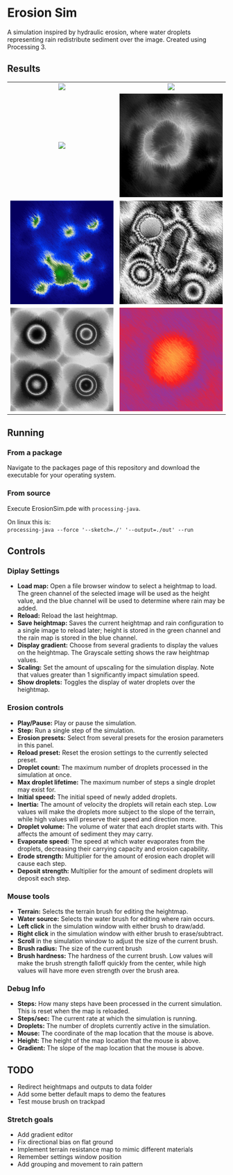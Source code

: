 # Erosion Sim

A simulation inspired by hydraulic erosion, where water droplets representing rain redistribute sediment over the image. Created using Processing 3.

## Results
| | |
:-:|:-:
![](Outputs/Demos/moderate-erosion-demo.gif) | ![](Outputs/Demos/extreme-erosion-demo.gif)
![](Outputs/Demos/grayscale-demo.gif) | ![](Outputs/2020512-18:1:47.png)
![](Outputs/2020511-17:44:8.png) | ![](Outputs/crumbling.png)
![](Outputs/atoms_eroded.png) | ![](Outputs/2020515-20:3:23.png)


## Running
### From a package
Navigate to the packages page of this repository and download the executable for your operating system.

### From source
Execute ErosionSim.pde with `processing-java`.

On linux this is:   
```processing-java --force '--sketch=./' '--output=./out' --run```


## Controls

### Diplay Settings

- **Load map:** Open a file browser window to select a heightmap to load. The green channel of the selected image will be used as the height value, and the blue channel will be used to determine where rain may be added.
- **Reload:** Reload the last heightmap.
- **Save heightmap:** Saves the current heightmap and rain configuration to a single image to reload later; height is stored in the green channel and the rain map is stored in the blue channel.
- **Display gradient:** Choose from several gradients to display the values on the heightmap. The Grayscale setting shows the raw heightmap values.
- **Scaling:** Set the amount of upscaling for the simulation display. Note that values greater than 1 significantly impact simulation speed.
- **Show droplets:** Toggles the display of water droplets over the heightmap.

### Erosion controls

- **Play/Pause:** Play or pause the simulation.
- **Step:** Run a single step of the simulation.
- **Erosion presets:** Select from several presets for the erosion parameters in this panel.
- **Reload preset:** Reset the erosion settings to the currently selected preset.
- **Droplet count:** The maximum number of droplets processed in the simulation at once.
- **Max droplet lifetime:** The maximum number of steps a single droplet may exist for.
- **Initial speed:** The initial speed of newly added droplets.
- **Inertia:** The amount of velocity the droplets will retain each step. Low values will make the droplets more subject to the slope of the terrain, while high values will preserve their speed and direction more.
- **Droplet volume:** The volume of water that each droplet starts with. This affects the amount of sediment they may carry.
- **Evaporate speed:** The speed at which water evaporates from the droplets, decreasing their carrying capacity and erosion capability.
- **Erode strength:** Multiplier for the amount of erosion each droplet will cause each step.
- **Deposit strength:** Multiplier for the amount of sediment droplets will deposit each step.

### Mouse tools

- **Terrain:** Selects the terrain brush for editing the heightmap.
- **Water source:** Selects the water brush for editing where rain occurs.
- **Left click** in the simulation window with either brush to draw/add.
- **Right click** in the simulation window with either brush to erase/subtract.
- **Scroll** in the simulation window to adjust the size of the current brush.
- **Brush radius:** The size of the current brush
- **Brush hardness:** The hardness of the current brush. Low values will make the brush strength falloff quickly from the center, while high values will have more even strength over the brush area.

### Debug Info

- **Steps:** How many steps have been processed in the current simulation. This is reset when the map is reloaded.
- **Steps/sec:** The current rate at which the simulation is running.
- **Droplets:** The number of droplets currently active in the simulation.
- **Mouse:** The coordinate of the map location that the mouse is above.
- **Height:** The height of the map location that the mouse is above.
- **Gradient:** The slope of the map location that the mouse is above.


## TODO
- Redirect heightmaps and outputs to data folder
- Add some better default maps to demo the features
- Test mouse brush on trackpad

### Stretch goals
- Add gradient editor
- Fix directional bias on flat ground
- Implement terrain resistance map to mimic different materials
- Remember settings window position
- Add grouping and movement to rain pattern